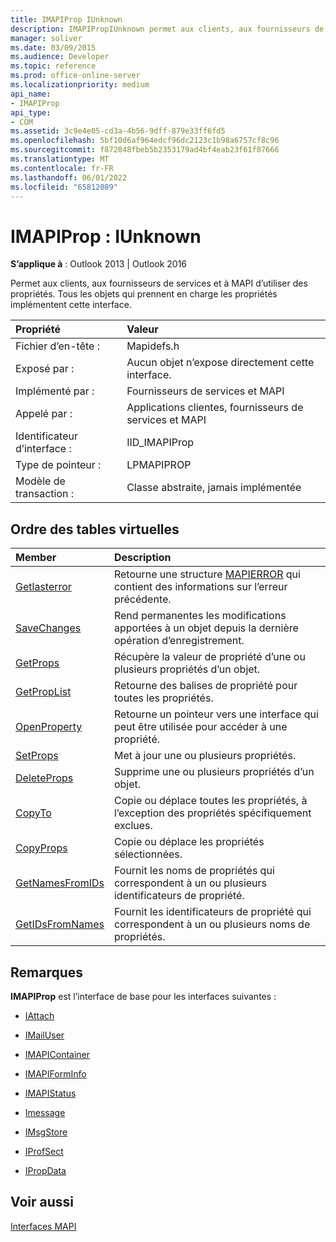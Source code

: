 ```yaml
---
title: IMAPIProp IUnknown
description: IMAPIPropIUnknown permet aux clients, aux fournisseurs de services et à MAPI d’utiliser des propriétés. Tous les objets qui prennent en charge les propriétés implémentent cette interface.
manager: soliver
ms.date: 03/09/2015
ms.audience: Developer
ms.topic: reference
ms.prod: office-online-server
ms.localizationpriority: medium
api_name:
- IMAPIProp
api_type:
- COM
ms.assetid: 3c9e4e05-cd3a-4b56-9dff-879e33ff6fd5
ms.openlocfilehash: 5bf10d6af964edcf96dc2123c1b98a6757cf8c96
ms.sourcegitcommit: f872848fbeb5b2353179ad4bf4eab23f61f87666
ms.translationtype: MT
ms.contentlocale: fr-FR
ms.lasthandoff: 06/01/2022
ms.locfileid: "65812089"
---
```

# <a name="imapiprop--iunknown"></a>IMAPIProp : IUnknown

  
  
**S’applique à** : Outlook 2013 | Outlook 2016 
  
Permet aux clients, aux fournisseurs de services et à MAPI d’utiliser des propriétés. Tous les objets qui prennent en charge les propriétés implémentent cette interface.
  
|Propriété|Valeur|
|:-----|:-----|
|Fichier d’en-tête :  <br/> |Mapidefs.h  <br/> |
|Exposé par :  <br/> |Aucun objet n’expose directement cette interface. |
|Implémenté par :  <br/> |Fournisseurs de services et MAPI  <br/> |
|Appelé par :  <br/> |Applications clientes, fournisseurs de services et MAPI  <br/> |
|Identificateur d’interface :  <br/> |IID_IMAPIProp  <br/> |
|Type de pointeur :  <br/> |LPMAPIPROP  <br/> |
|Modèle de transaction :  <br/> |Classe abstraite, jamais implémentée  <br/> |
   
## <a name="vtable-order"></a>Ordre des tables virtuelles

|Member|Description|
|:-----|:-----|
|[Getlasterror](imapiprop-getlasterror.md) <br/> |Retourne une structure [MAPIERROR](mapierror.md) qui contient des informations sur l’erreur précédente. |
|[SaveChanges](imapiprop-savechanges.md) <br/> |Rend permanentes les modifications apportées à un objet depuis la dernière opération d’enregistrement. |
|[GetProps](imapiprop-getprops.md) <br/> |Récupère la valeur de propriété d’une ou plusieurs propriétés d’un objet. |
|[GetPropList](imapiprop-getproplist.md) <br/> |Retourne des balises de propriété pour toutes les propriétés. |
|[OpenProperty](imapiprop-openproperty.md) <br/> |Retourne un pointeur vers une interface qui peut être utilisée pour accéder à une propriété. |
|[SetProps](imapiprop-setprops.md) <br/> |Met à jour une ou plusieurs propriétés. |
|[DeleteProps](imapiprop-deleteprops.md) <br/> |Supprime une ou plusieurs propriétés d’un objet. |
|[CopyTo](imapiprop-copyto.md) <br/> |Copie ou déplace toutes les propriétés, à l’exception des propriétés spécifiquement exclues. |
|[CopyProps](imapiprop-copyprops.md) <br/> |Copie ou déplace les propriétés sélectionnées. |
|[GetNamesFromIDs](imapiprop-getnamesfromids.md) <br/> |Fournit les noms de propriétés qui correspondent à un ou plusieurs identificateurs de propriété. |
|[GetIDsFromNames](imapiprop-getidsfromnames.md) <br/> |Fournit les identificateurs de propriété qui correspondent à un ou plusieurs noms de propriétés. |
   
## <a name="remarks"></a>Remarques

 **IMAPIProp** est l’interface de base pour les interfaces suivantes : 
  
- [IAttach](iattachimapiprop.md)
    
- [IMailUser](imailuserimapiprop.md)
    
- [IMAPIContainer](imapicontainerimapiprop.md)
    
- [IMAPIFormInfo](imapiforminfoimapiprop.md)
    
- [IMAPIStatus](imapistatusimapiprop.md)
    
- [Imessage](imessageimapiprop.md)
    
- [IMsgStore](imsgstoreimapiprop.md)
    
- [IProfSect](iprofsectimapiprop.md)
    
- [IPropData](ipropdataimapiprop.md)
    
## <a name="see-also"></a>Voir aussi



[Interfaces MAPI](mapi-interfaces.md)

